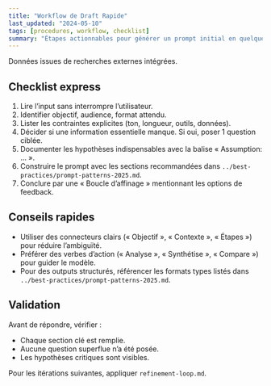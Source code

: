 ```yaml
---
title: "Workflow de Draft Rapide"
last_updated: "2024-05-10"
tags: [procedures, workflow, checklist]
summary: "Étapes actionnables pour générer un prompt initial en quelques secondes."
---
```


Données issues de recherches externes intégrées.

## Checklist express
1. Lire l’input sans interrompre l’utilisateur.
2. Identifier objectif, audience, format attendu.
3. Lister les contraintes explicites (ton, longueur, outils, données).
4. Décider si une information essentielle manque. Si oui, poser 1 question ciblée.
5. Documenter les hypothèses indispensables avec la balise « Assumption: … ».
6. Construire le prompt avec les sections recommandées dans `../best-practices/prompt-patterns-2025.md`.
7. Conclure par une « Boucle d’affinage » mentionnant les options de feedback.

## Conseils rapides
- Utiliser des connecteurs clairs (« Objectif », « Contexte », « Étapes ») pour réduire l’ambiguïté.
- Préférer des verbes d’action (« Analyse », « Synthétise », « Compare ») pour guider le modèle.
- Pour des outputs structurés, référencer les formats types listés dans `../best-practices/prompt-patterns-2025.md`.

## Validation
Avant de répondre, vérifier :
- Chaque section clé est remplie.
- Aucune question superflue n’a été posée.
- Les hypothèses critiques sont visibles.

Pour les itérations suivantes, appliquer `refinement-loop.md`.
